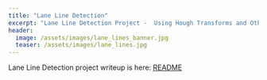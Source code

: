 ```yaml
---
title: "Lane Line Detection"
excerpt: "Lane Line Detection Project -  Using Hough Transforms and Other Computer Vision Techniques to detect road lane lines from an image."
header:
  image: /assets/images/lane_lines_banner.jpg
  teaser: /assets/images/lane_lines.jpg
---
```


Lane Line Detection project writeup is here: [README](https://github.com/scollins83/CarND-LaneLines-P1/blob/dev/writeup.md)
